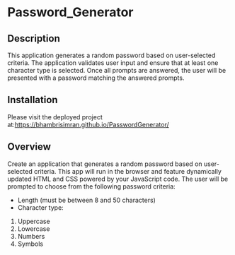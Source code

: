 # Password_Generator

## Description
This application generates a random password based on user-selected criteria. The application validates user input and ensure that at least one character type is selected. Once all prompts are answered, the user will be presented with a password matching the answered prompts.

## Installation
Please visit the deployed project at:https://bhambrisimran.github.io/PasswordGenerator/

## Overview
Create an application that generates a random password based on user-selected criteria. This app will run in the browser and feature dynamically updated HTML and CSS powered by your JavaScript code. The user will be prompted to choose from the following password criteria:

- Length (must be between 8 and 50 characters)
- Character type:
1. Uppercase 
2. Lowercase 
3. Numbers
4. Symbols
